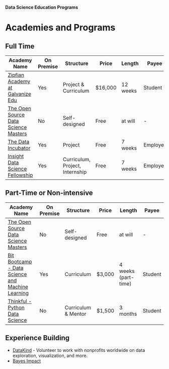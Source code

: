 **Data Science Education Programs**

# Academies and Programs

## Full Time

| Academy Name | On Premise | Structure | Price | Length | Payee | 
| ---- | ------ | ----- | ------ | -------- | --- |
| [Zipfian Academy at Galvanize Edu](http://www.zipfianacademy.com/) | Yes | Project & Curriculum | $16,000 | 12 weeks | Student |
| [The Open Source Data Science Masters](datasciencemasters.org) | No | Self-designed | Free | at will | - |
| [The Data Incubator](https://www.thedataincubator.com/) | Yes | Project | Free | 7 weeks | Employer |
| [Insight Data Science Fellowship](http://insightdatascience.com/) | Yes | Curriculum, Project, Internship | Free | 7 weeks | Employer |

## Part-Time or Non-intensive

| Academy Name | On Premise | Structure | Price | Length | Payee | 
| ---- | ------ | ----- | ------ | -------- | --- |
| [The Open Source Data Science Masters](datasciencemasters.org) | No | Self-designed | Free | at will | - |
| [Bit Bootcamp - Data Science and Machine Learning](http://www.bitbootcamp.com/) | Yes | Curriculum | $3,000 | 4 weeks (part-time) | Student |
| [Thinkful - Python Data Science](https://www.thinkful.com/courses/learn-data-science-online/) | No | Curriculum & Mentor | $1,500 | 3 months | Student |

## Experience Building
- [DataKind](http://www.datakind.org/) - Volunteer to work with nonprofits worldwide on data exploration, visualization, and more.
- [Bayes Impact](http://www.bayesimpact.org/)
